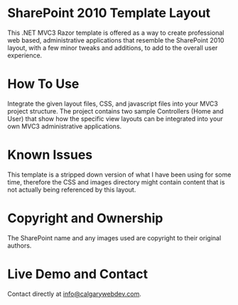 SharePoint 2010 Template Layout
====================

This .NET MVC3 Razor template is offered as a way to create professional web based, administrative applications that resemble the SharePoint 2010 layout, with a few minor tweaks and additions, to add to the overall user experience.

How To Use
====================

Integrate the given layout files, CSS, and javascript files into your MVC3 project structure. The project contains two sample Controllers (Home and User) that show how the specific view layouts can be integrated into your own MVC3 administrative applications.

Known Issues
====================

This template is a stripped down version of what I have been using for some time, therefore the CSS and images directory might contain content that is not actually being referenced by this layout.

Copyright and Ownership
====================
The SharePoint name and any images used are copyright to their original authors.

Live Demo and Contact
====================

Contact directly at [info@calgarywebdev.com](info@calgarywebdev.com).